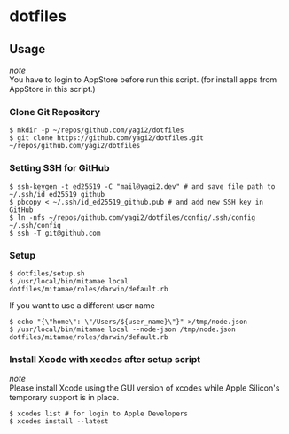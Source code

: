 # dotfiles

## Usage
*note*  
You have to login to AppStore before run this script. (for install apps from AppStore in this script.)  

### Clone Git Repository
```shell
$ mkdir -p ~/repos/github.com/yagi2/dotfiles
$ git clone https://github.com/yagi2/dotfiles.git ~/repos/github.com/yagi2/dotfiles
```

### Setting SSH for GitHub
```shell
$ ssh-keygen -t ed25519 -C "mail@yagi2.dev" # and save file path to ~/.ssh/id_ed25519_github
$ pbcopy < ~/.ssh/id_ed25519_github.pub # and add new SSH key in GitHub
$ ln -nfs ~/repos/github.com/yagi2/dotfiles/config/.ssh/config ~/.ssh/config
$ ssh -T git@github.com
```

### Setup
```shell
$ dotfiles/setup.sh
$ /usr/local/bin/mitamae local dotfiles/mitamae/roles/darwin/default.rb
```

If you want to use a different user name
```shell
$ echo "{\"home\": \"/Users/${user_name}\"}" >/tmp/node.json
$ /usr/local/bin/mitamae local --node-json /tmp/node.json dotfiles/mitamae/roles/darwin/default.rb
```

### Install Xcode with xcodes after setup script
*note*  
Please install Xcode using the GUI version of xcodes while Apple Silicon's temporary support is in place.  
```shell
$ xcodes list # for login to Apple Developers
$ xcodes install --latest
```